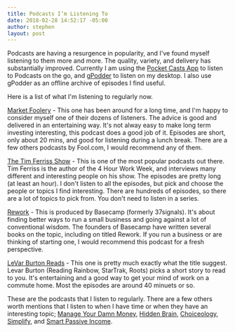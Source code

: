 ```yaml
---
title: Podcasts I’m Listening To
date: 2018-02-28 14:52:17 -05:00
author: stephen
layout: post
---
```


Podcasts are having a resurgence in popularity, and I've found myself listening to them more and more. The quality, variety, and delivery has substantially improved. Currently I am using the <a href="https://www.shiftyjelly.com/pocketcasts/">Pocket Casts App</a> to listen to Podcasts on the go, and <a href="https://gpodder.github.io">gPodder</a> to listen on my desktop. I also use gPodder as an offline archive of episodes I find useful.

Here is a list of what I'm listening to regularly now.

<a href="https://www.fool.com/podcasts/marketfoolery/">Market Foolery</a> - This one has been around for a long time, and I'm happy to consider myself one of their dozens of listeners. The advice is good and delivered in an entertaining way. It's not alway easy to make long term investing interesting, this podcast does a good job of it. Episodes are short, only about 20 mins, and good for listening during a lunch break. There are a few others podcasts by Fool.com, I would recommend any of them.

<a href="https://tim.blog/podcast/">The Tim Ferriss Show</a> - This is one of the most popular podcasts out there. Tim Ferriss is the author of the 4 Hour Work Week, and interviews many different and interesting people on his show. The episodes are pretty long (at least an hour). I don't listen to all the episodes, but pick and choose the people or topics I find interesting. There are hundreds of episodes, so there are a lot of topics to pick from. You don't need to listen in a series.

<a href="https://rework.fm">Rework</a> - This is produced by Basecamp (formerly 37signals). It's about finding better ways to run a small business and going against a lot of conventional wisdom. The founders of Basecamp have written several books on the topic, including on titled Rework. If you run a business or are thinking of starting one, I would recommend this podcast for a fresh perspective.

<a href="http://www.levarburtonpodcast.com">LeVar Burton Reads</a> - This one is pretty much exactly what the title suggest. Levar Burton (Reading Rainbow, StarTrak, Roots) picks a short story to read to you. It's entertaining and a good way to get your mind of work on a commute home. Most the episodes are around 40 minuets or so.

These are the podcasts that I listen to regularly. There are a few others worth mentions that I listen to when I have time or when they have an interesting topic; <a href="http://www.manageyourdamnmoney.com">Manage Your Damn Money</a>, <a href="https://www.npr.org/podcasts/510308/hidden-brain">Hidden Brain</a>, <a href="https://www.schwab.com/resource-center/insights/podcast">Choiceology</a>, <a href="https://www.blinkist.com/simplify">Simplify</a>, and <a href="https://www.smartpassiveincome.com/podcasts/">Smart Passive Income</a>.